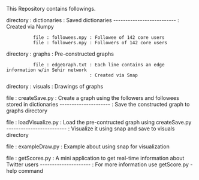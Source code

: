 This Repository contains followings.

  directory : dictionaries : Saved dictionaries
-------------------------- : Created via Numpy

              file : followees.npy : Followee of 142 core users
              file : followers.npy : Followers of 142 core users

  directory : graphs : Pre-constructed graphs

              file : edgeGraph.txt : Each line contains an edge information w/in Sehir network
                                   : Created via Snap

  directory : visuals : Drawings of graphs

  file : createSave.py : Create a graph using the followers and followees stored in dictionaries
 --------------------- : Save the constructed graph to graphs directory

  file : loadVisualize.py : Load the pre-contructed graph using createSave.py
------------------------- : Visualize it using snap and save to visuals directory

  file : exampleDraw.py : Example about using snap for visualization

  file : getScores.py : A mini application to get real-time information about Twitter users
--------------------- : For more information use getScore.py <userName> -help command
